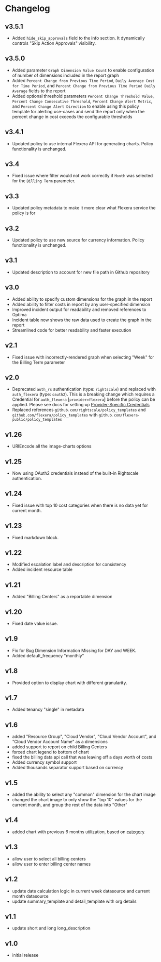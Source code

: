 # Changelog

## v3.5.1

- Added `hide_skip_approvals` field to the info section. It dynamically controls "Skip Action Approvals" visibility.

## v3.5.0

- Added parameter `Graph Dimension Value Count` to enable configuration of number of dimensions included in the report graph
- Added `Percent Change from Previous Time Period`, `Daily Average Cost for Time Period`, and `Percent Change from Previous Time Period Daily Average` fields to the report
- Added optional threshold parameters `Percent Change Threshold Value`, `Percent Change Consecutive Threshold`, `Percent Change Alert Metric`, and `Percent Change Alert Direction` to enable using this policy template for alerting use-cases and send the report only when the percent change in cost exceeds the configurable thresholds

## v3.4.1

- Updated policy to use internal Flexera API for generating charts. Policy functionality is unchanged.

## v3.4

- Fixed issue where filter would not work correctly if `Month` was selected for the `Billing Term` parameter.

## v3.3

- Updated policy metadata to make it more clear what Flexera service the policy is for

## v3.2

- Updated policy to use new source for currency information. Policy functionality is unchanged.

## v3.1

- Updated description to account for new file path in Github repository

## v3.0

- Added ability to specify custom dimensions for the graph in the report
- Added ability to filter costs in report by any user-specified dimension
- Improved incident output for readability and removed references to Optima
- Incident table now shows the raw data used to create the graph in the report
- Streamlined code for better readability and faster execution

## v2.1

- Fixed issue with incorrectly-rendered graph when selecting "Week" for the Billing Term parameter

## v2.0

- Deprecated `auth_rs` authentication (type: `rightscale`) and replaced with `auth_flexera` (type: `oauth2`).  This is a breaking change which requires a Credential for `auth_flexera` [`provider=flexera`] before the policy can be applied.  Please see docs for setting up [Provider-Specific Credentials](https://docs.flexera.com/flexera/EN/Automation/ProviderCredentials.htm)
- Replaced references `github.com/rightscale/policy_templates` and `github.com/flexera/policy_templates` with `github.com/flexera-public/policy_templates`

## v1.26

- URIEncode all the image-charts options

## v1.25

- Now using OAuth2 credentials instead of the built-in Rightscale authentication.

## v1.24

- Fixed issue with top 10 cost categories when there is no data yet for current month.

## v1.23

- Fixed markdown block.

## v1.22

- Modified escalation label and description for consistency
- Added incident resource table

## v1.21

- Added "Billing Centers" as a reportable dimension

## v1.20

- Fixed date value issue.

## v1.9

- Fix for Bug Dimension Information Missing for DAY and WEEK.
- Added default_frequency "monthly"

## v1.8

- Provided option to display chart with different granularity.

## v1.7

- Added tenancy "single" in metadata

## v1.6

- added "Resource Group", "Cloud Vendor", "Cloud Vendor Account", and "Cloud Vendor Account Name" as a dimensions
- added support to report on child Billing Centers
- forced chart legend to bottom of chart
- fixed the billing data api call that was leaving off a days worth of costs
- Added currency symbol support
- Added thousands separator support based on currency

## v1.5

- added the ability to select any "common" dimension for the chart image
- changed the chart image to only show the "top 10" values for the current month, and group the rest of the data into "Other"

## v1.4

- added chart with previous 6 months utilization, based on [category](https://docs.rightscale.com/optima/reference/rightscale_dimensions.html#category)

## v1.3

- allow user to select all billing centers
- allow user to enter billing center names

## v1.2

- update date calculation logic in current week datasource and current month datasource
- update summary_template and detail_template with org details

## v1.1

- update short and long long_description

## v1.0

- initial release
